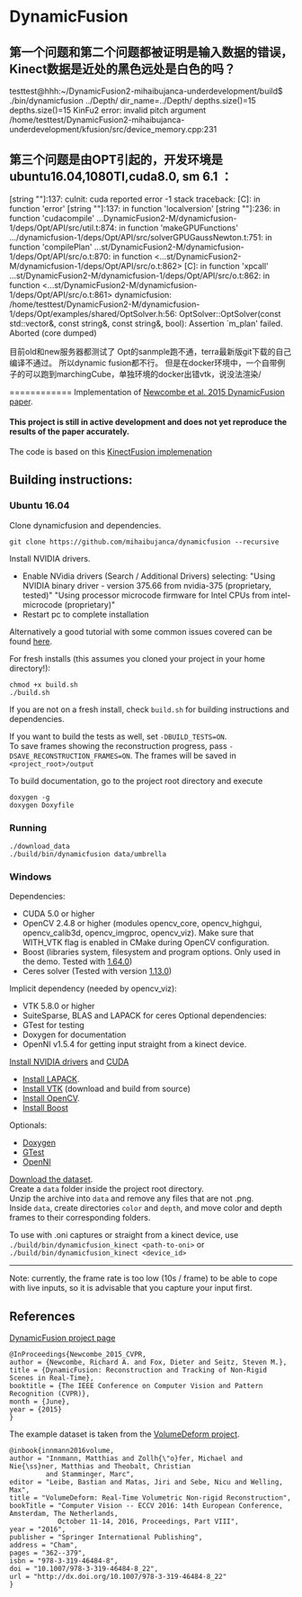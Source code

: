 # DynamicFusion 

## 第一个问题和第二个问题都被证明是输入数据的错误， Kinect数据是近处的黑色远处是白色的吗？  
testtest@hhh:~/DynamicFusion2-mihaibujanca-underdevelopment/build$ ./bin/dynamicfusion ../Depth/
dir_name=../Depth/
depths.size()=15
depths.size()=15
KinFu2 error: invalid pitch argument    /home/testtest/DynamicFusion2-mihaibujanca-underdevelopment/kfusion/src/device_memory.cpp:231

## 第三个问题是由OPT引起的，开发环境是ubuntu16.04,1080TI,cuda8.0, sm 6.1 ：

[string "<string>"]:137: cuInit: cuda reported error -1
stack traceback:
        [C]: in function 'error'
        [string "<string>"]:137: in function 'localversion'
        [string "<string>"]:236: in function 'cudacompile'
        ...DynamicFusion2-M/dynamicfusion-1/deps/Opt/API/src/util.t:874: in function 'makeGPUFunctions'
        .../dynamicfusion-1/deps/Opt/API/src/solverGPUGaussNewton.t:751: in function 'compilePlan'
        ...st/DynamicFusion2-M/dynamicfusion-1/deps/Opt/API/src/o.t:870: in function <...st/DynamicFusion2-M/dynamicfusion-1/deps/Opt/API/src/o.t:862>
        [C]: in function 'xpcall'
        ...st/DynamicFusion2-M/dynamicfusion-1/deps/Opt/API/src/o.t:862: in function <...st/DynamicFusion2-M/dynamicfusion-1/deps/Opt/API/src/o.t:861>
dynamicfusion: /home/testtest/DynamicFusion2-M/dynamicfusion-1/deps/Opt/examples/shared/OptSolver.h:56: OptSolver::OptSolver(const std::vector<unsigned int>&, const string&, const string&, bool): Assertion `m_plan' failed.
Aborted (core dumped)


目前old和new服务器都测试了 Opt的sanmple跑不通，terra最新版git下载的自己编译不通过。 
所以dynamic fusion都不行。 
但是在docker环境中，一个自带例子的可以跑到marchingCube，单独环境的docker出错vtk，说没法渲染/ 






============
Implementation of [Newcombe et al. 2015 DynamicFusion paper](http://grail.cs.washington.edu/projects/dynamicfusion/papers/DynamicFusion.pdf).

#### This project is still in active development and does not yet reproduce the results of the paper accurately.

The code is based on this [KinectFusion implemenation](https://github.com/Nerei/kinfu_remake)

## Building instructions:

### Ubuntu 16.04
Clone dynamicfusion and dependencies. 
```
git clone https://github.com/mihaibujanca/dynamicfusion --recursive
```

Install NVIDIA drivers.
- Enable NVidia drivers (Search / Additional Drivers) selecting:
	"Using NVIDIA binary driver - version 375.66 from nvidia-375 (proprietary, tested)"
	"Using processor microcode firmware for Intel CPUs from intel-microcode (proprietary)"
- Restart pc to complete installation

Alternatively a good tutorial with some common issues covered can be found [here](
              https://askubuntu.com/a/61433/167689).

For fresh installs (this assumes you cloned your project in your home directory!):
```
chmod +x build.sh
./build.sh
```

If you are not on a fresh install, check `build.sh` for building instructions and dependencies.

If you want to build the tests as well, set `-DBUILD_TESTS=ON`.\
To save frames showing the reconstruction progress, pass `-DSAVE_RECONSTRUCTION_FRAMES=ON`. The frames will be saved in `<project_root>/output`

To build documentation, go to the project root directory and execute
```
doxygen -g
doxygen Doxyfile
```


### Running
```
./download_data 
./build/bin/dynamicfusion data/umbrella
```

### Windows
Dependencies:
* CUDA 5.0 or higher
* OpenCV 2.4.8 or higher (modules opencv_core, opencv_highgui, opencv_calib3d, opencv_imgproc, opencv_viz). Make sure that WITH_VTK flag is enabled in CMake during OpenCV configuration.
* Boost (libraries system, filesystem and program options. Only used in the demo. Tested with [1.64.0](http://www.boost.org/users/history/version_1_64_0.html))
* Ceres solver (Tested with version [1.13.0](http://ceres-solver.org/ceres-solver-1.13.0.tar.gz))

Implicit dependency (needed by opencv_viz):
* VTK 5.8.0 or higher
* SuiteSparse, BLAS and LAPACK for ceres
Optional dependencies:
* GTest for testing
* Doxygen for documentation
* OpenNI v1.5.4 for getting input straight from a kinect device.

[Install NVIDIA drivers](https://www.geforce.com/drivers) and [CUDA](https://developer.nvidia.com/cuda-downloads)
* [Install LAPACK](http://icl.cs.utk.edu/lapack-for-windows/lapack/).
* [Install VTK](http://www.vtk.org/download/) (download and build from source)
* [Install OpenCV](http://docs.opencv.org/3.2.0/d3/d52/tutorial_windows_install.html).  
* [Install Boost](http://www.boost.org/users/download/)

 
Optionals:
* [Doxygen](http://www.stack.nl/~dimitri/doxygen/download.html)
* [GTest](https://github.com/google/googletest) 
* [OpenNI]( http://pointclouds.org/downloads/windows.html)

[Download the dataset](http://lgdv.cs.fau.de/uploads/publications/data/innmann2016deform/umbrella_data.zip).\
Create a `data` folder inside the project root directory. \
Unzip the archive into `data` and remove any files that are not .png. \
Inside `data`, create directories `color` and `depth`, and move color and depth frames to their corresponding folders.

To use with .oni captures or straight from a kinect device, use `./build/bin/dynamicfusion_kinect <path-to-oni>` or `./build/bin/dynamicfusion_kinect <device_id>` 

---
Note: currently, the frame rate is too low (10s / frame) to be able to cope with live inputs, so it is advisable that you capture your input first.

## References
[DynamicFusion project page](http://grail.cs.washington.edu/projects/dynamicfusion/)

```
@InProceedings{Newcombe_2015_CVPR,
author = {Newcombe, Richard A. and Fox, Dieter and Seitz, Steven M.},
title = {DynamicFusion: Reconstruction and Tracking of Non-Rigid Scenes in Real-Time},
booktitle = {The IEEE Conference on Computer Vision and Pattern Recognition (CVPR)},
month = {June},
year = {2015}
}
```

The example dataset is taken from the [VolumeDeform project](http://lgdv.cs.fau.de/publications/publication/Pub.2016.tech.IMMD.IMMD9.volume_6/).
```
@inbook{innmann2016volume,
author = "Innmann, Matthias and Zollh{\"o}fer, Michael and Nie{\ss}ner, Matthias and Theobalt, Christian 
         and Stamminger, Marc",
editor = "Leibe, Bastian and Matas, Jiri and Sebe, Nicu and Welling, Max",
title = "VolumeDeform: Real-Time Volumetric Non-rigid Reconstruction",
bookTitle = "Computer Vision -- ECCV 2016: 14th European Conference, Amsterdam, The Netherlands,
            October 11-14, 2016, Proceedings, Part VIII",
year = "2016",
publisher = "Springer International Publishing",
address = "Cham",
pages = "362--379",
isbn = "978-3-319-46484-8",
doi = "10.1007/978-3-319-46484-8_22",
url = "http://dx.doi.org/10.1007/978-3-319-46484-8_22"
}
```
